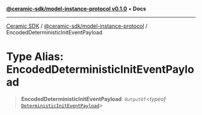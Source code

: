 [**@ceramic-sdk/model-instance-protocol v0.1.0**](../README.md) • **Docs**

***

[Ceramic SDK](../../../README.md) / [@ceramic-sdk/model-instance-protocol](../README.md) / EncodedDeterministicInitEventPayload

# Type Alias: EncodedDeterministicInitEventPayload

> **EncodedDeterministicInitEventPayload**: `OutputOf`\<*typeof* [`DeterministicInitEventPayload`](../variables/DeterministicInitEventPayload.md)\>
